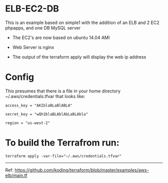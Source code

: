 
ELB-EC2-DB
==========

This is an example based on simple1 with the addition of an ELB and 2 EC2 phpapps, and one DB MySQL server

- The EC2's are now based on ubuntu 14.04 AMI

- Web Server is nginx

- The output of the terraform apply will display the web ip address


Config
======

This presumes that there is a file in your home directory ~/.aws/credentials.tfvar that looks like:

    access_key = "AKIblaBLaBlABLA"

    secret_key = "wQh1blaBLAblAbLaBLAbla"

    region = "us-west-2"


To build the Terrafrom run:
===========================

    terraform apply -var-file="~/.aws/credentials.tfvar"


----------------------------
Ref: https://github.com/koding/terraform/blob/master/examples/aws-elb/main.tf


